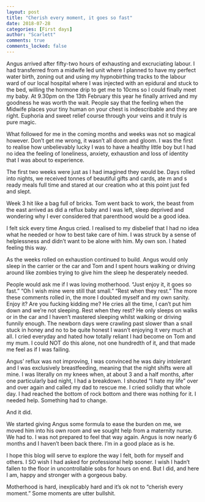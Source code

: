 ```yaml
---
layout: post
title: "Cherish every moment, it goes so fast"
date: 2018-07-28
categories: [First days]
author: "Scarlett"
comments: true
comments_locked: false
---
```


Angus arrived after fifty-two hours of exhausting and excruciating labour. I had transferred from a midwife led unit where I planned to have my perfect water birth, zoning out and using my hypnobirthing tracks to the labour ward of our local hospital where I was injected with an epidural and stuck to the bed, willing the hormone drip to get me to 10cms so I could finally meet my baby. At 9.30pm on the 13th February this year he finally arrived and my goodness he was worth the wait. People say that the feeling when the Midwife places your tiny human on your chest is indescribable and they are right. Euphoria and sweet relief course through your veins and it truly is  pure magic. 

What followed for me in the coming months and weeks was not so magical however. Don’t get me wrong, it wasn’t all doom and gloom. I was the first to realise how unbelievably lucky I was to have a healthy little boy but I had no idea the feeling of loneliness, anxiety, exhaustion and loss of identity that I was about to experience. 

The first two weeks were just as I had imagined they would be. Days rolled into nights, we received tonnes of beautiful gifts and cards, ate m and s ready meals full time and stared at our creation who at this point just fed and slept. 

Week 3 hit like a bag full of bricks. Tom went back to work, the beast from the east arrived as did a reflux baby and I was left, sleep deprived and wondering why I ever considered that parenthood would be a good idea. 

I felt sick every time Angus cried. I realised to my disbelief that I had no idea what he needed or how to best take care of him. I was struck by a sense of helplessness and didn’t want to be alone with him. My own son. I hated feeling this way. 

As the weeks rolled on exhaustion continued to build. Angus would only sleep in the carrier or the car and Tom and I spent hours walking or driving around like zombies trying to give him the sleep he desperately needed. 

People would ask me if I was loving motherhood. “Just enjoy it, it goes so fast.” “Oh I wish mine were still that small.” “Rest when they rest.” The more these comments rolled in, the more I doubted myself and my own sanity. Enjoy it? Are you fucking kidding me? He cries all the time, I can’t put him down and we’re not sleeping. Rest when they rest? He only sleeps on walks or in the car and I haven’t mastered sleeping whilst walking or driving funnily enough. The newborn days were crawling past slower than a snail stuck in honey and no to be quite honest I wasn’t enjoying it very much at all. I cried everyday and hated how totally reliant I had become on Tom and my mum. I could NOT do this alone, not one hundredth of it, and that made me feel as if I was failing. 

Angus’ reflux was not improving, I was convinced he was dairy intolerant and I was exclusively breastfeeding, meaning that the night shifts were all mine. I was literally on my knees when, at about 3 and a half months, after one particularly bad night, I had a breakdown. I shouted “I hate my life” over and over again and called my dad to rescue me. I cried solidly that whole day. I had reached the bottom of rock bottom and there was nothing for it. I needed help. Something had to change. 

And it did. 

We started giving Angus some formula to ease the burden on me, we moved him into his own room and we sought help from a maternity nurse. We had to. I was not prepared to feel that way again. Angus is now nearly 6 months and I haven’t been back there. I’m in a good place as is he. 

I hope this blog will serve to explore the way I felt, both for myself and others. I SO wish I had asked for professional help sooner. I wish I hadn’t fallen to the floor in uncontrollable sobs for hours on end. But I did, and here I am, happy and stronger with a gorgeous baby. 

Motherhood is hard, inexplicably hard and it’s ok not to “cherish every moment.” Some moments are utter bullshit. 
